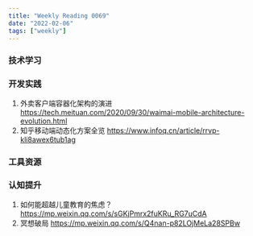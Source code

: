 ```yaml
---
title: "Weekly Reading 0069"
date: "2022-02-06"
tags: ["weekly"]
---
```


### 技术学习

### 开发实践
1. 外卖客户端容器化架构的演进 https://tech.meituan.com/2020/09/30/waimai-mobile-architecture-evolution.html
2. 知乎移动端动态化方案全览 https://www.infoq.cn/article/rrvp-kli8awex6tub1ag

### 工具资源

### 认知提升
1. 如何能超越儿童教育的焦虑？ https://mp.weixin.qq.com/s/sGKjPmrx2fuKRu_RG7uCdA
2. 冥想破局 https://mp.weixin.qq.com/s/Q4nan-p82LOjMeLa28SPBw 